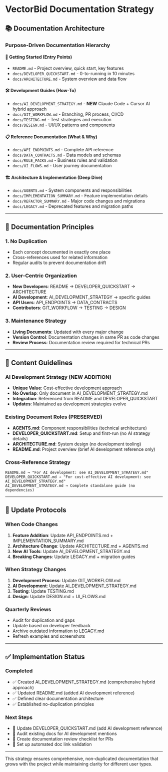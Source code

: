 # VectorBid Documentation Strategy

## 📚 Documentation Architecture

### **Purpose-Driven Documentation Hierarchy**

#### **🚀 Getting Started** (Entry Points)
- `README.md` - Project overview, quick start, key features
- `docs/DEVELOPER_QUICKSTART.md` - 0-to-running in 10 minutes
- `docs/ARCHITECTURE.md` - System overview and data flow

#### **🛠️ Development Guides** (How-To)
- `docs/AI_DEVELOPMENT_STRATEGY.md` - **NEW** Claude Code + Cursor AI hybrid approach
- `docs/GIT_WORKFLOW.md` - Branching, PR process, CI/CD
- `docs/TESTING.md` - Test strategies and execution
- `docs/DESIGN.md` - UI/UX patterns and components

#### **📋 Reference Documentation** (What & Why)
- `docs/API_ENDPOINTS.md` - Complete API reference
- `docs/DATA_CONTRACTS.md` - Data models and schemas  
- `docs/RULE_PACKS.md` - Business rules and validation
- `docs/UI_FLOWS.md` - User journey documentation

#### **🏗️ Architecture & Implementation** (Deep Dive)
- `docs/AGENTS.md` - System components and responsibilities
- `docs/IMPLEMENTATION_SUMMARY.md` - Feature implementation details
- `docs/REFACTOR_SUMMARY.md` - Major code changes and migrations
- `docs/LEGACY.md` - Deprecated features and migration paths

---

## 🎯 Documentation Principles

### **1. No Duplication**
- Each concept documented in exactly one place
- Cross-references used for related information
- Regular audits to prevent documentation drift

### **2. User-Centric Organization**
- **New Developers**: README → DEVELOPER_QUICKSTART → ARCHITECTURE
- **AI Development**: AI_DEVELOPMENT_STRATEGY → specific guides
- **API Users**: API_ENDPOINTS → DATA_CONTRACTS  
- **Contributors**: GIT_WORKFLOW → TESTING → DESIGN

### **3. Maintenance Strategy**
- **Living Documents**: Updated with every major change
- **Version Control**: Documentation changes in same PR as code changes
- **Review Process**: Documentation review required for technical PRs

---

## 📖 Content Guidelines

### **AI Development Strategy** (NEW ADDITION)
- **Unique Value**: Cost-effective development approach
- **No Overlap**: Only document in AI_DEVELOPMENT_STRATEGY.md
- **Integration**: Referenced from README and DEVELOPER_QUICKSTART
- **Updates**: Maintained as development strategies evolve

### **Existing Document Roles** (PRESERVED)
- **AGENTS.md**: Component responsibilities (technical architecture)
- **DEVELOPER_QUICKSTART.md**: Setup and first-run (no AI strategy details)
- **ARCHITECTURE.md**: System design (no development tooling)
- **README.md**: Project overview (brief AI development reference only)

### **Cross-Reference Strategy**
```
README.md → "For AI development: see AI_DEVELOPMENT_STRATEGY.md"
DEVELOPER_QUICKSTART.md → "For cost-effective AI development: see AI_DEVELOPMENT_STRATEGY.md"  
AI_DEVELOPMENT_STRATEGY.md → Complete standalone guide (no dependencies)
```

---

## 🔄 Update Protocols

### **When Code Changes**
1. **Feature Addition**: Update API_ENDPOINTS.md + IMPLEMENTATION_SUMMARY.md
2. **Architecture Change**: Update ARCHITECTURE.md + AGENTS.md  
3. **New AI Tools**: Update AI_DEVELOPMENT_STRATEGY.md
4. **Breaking Changes**: Update LEGACY.md + migration guides

### **When Strategy Changes**
1. **Development Process**: Update GIT_WORKFLOW.md
2. **AI Development**: Update AI_DEVELOPMENT_STRATEGY.md
3. **Testing**: Update TESTING.md
4. **Design**: Update DESIGN.md + UI_FLOWS.md

### **Quarterly Reviews**
- Audit for duplication and gaps
- Update based on developer feedback
- Archive outdated information to LEGACY.md
- Refresh examples and screenshots

---

## ✅ Implementation Status

### **Completed**
- ✅ Created AI_DEVELOPMENT_STRATEGY.md (comprehensive hybrid approach)
- ✅ Updated README.md (added AI development reference)
- ✅ Defined clear documentation architecture
- ✅ Established no-duplication principles

### **Next Steps**
- 🔄 Update DEVELOPER_QUICKSTART.md (add AI development reference)
- 🔄 Audit existing docs for AI development mentions
- 🔄 Create documentation review checklist for PRs
- 🔄 Set up automated doc link validation

---

This strategy ensures comprehensive, non-duplicated documentation that grows with the project while maintaining clarity for different user types.